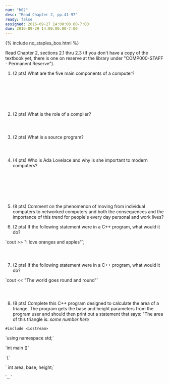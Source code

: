 ```yaml
---
num: "h02"
desc: "Read Chapter 2, pp.41-97"
ready: false
assigned: 2016-09-27 14:00:00.00-7:00
due: 2016-09-29 14:00:00.00-7:00
---
```


{% include no_staples_box.html %}

Read Chapter 2, sections 2.1 thru 2.3   (If you don't have a copy of the textbook yet, there is one on reserve at the library under "COMP000-STAFF - Permanent Reserve").

1.   (2 pts) What are the five main components of a computer?  
  <div style="margin-bottom:8em"></div>

2.   (2 pts) What is the role of a compiler?
  <div style="margin-bottom:4em"></div>

3.    (2 pts) What is a source program?
  <div style="margin-bottom:4em"></div>

4.   (4 pts) Who is Ada Lovelace and why is she important to modern computers?
  <div style="margin-bottom:8em"></div>

5.   (8 pts) Comment on the phenomenon of moving from individual computers to networked computers and both the consequences and the importance of this trend for people's every day personal and work lives?
  <div class="pagebreak"></div>


6.    (2 pts) If the following statement were in a C++ program, what would it do?  
  <div style="margin-bottom:1em"></div>
`cout >> "I love oranges and apples"`;

  <div style="margin-bottom:4em"></div>

7.   (2 pts) If the following statement were in a C++ program, what would it do?
  <div style="margin-bottom:1em"></div>
`cout << "The world goes round and round"`

  <div style="margin-bottom:4em"></div>
  
8.   (8 pts) Complete this C++ program designed to calculate the area of a triange. The program gets the base and height parameters from the program user and should then print out a statement that says: "The area of this triangle is: <i>some number here</i>
  <div style="margin-bottom:1em"></div>

`#include <iostream>`
  <div style="margin-bottom:1em"></div>
`using namespace std;`
  <div style="margin-bottom:1em"></div>
`int main ()`
  <div style="margin-bottom:1em"></div>
`{`
  <div style="margin-bottom:1em"></div>
`   int area, base, height;`
  <div style="margin-bottom:1em"></div>
`...`
